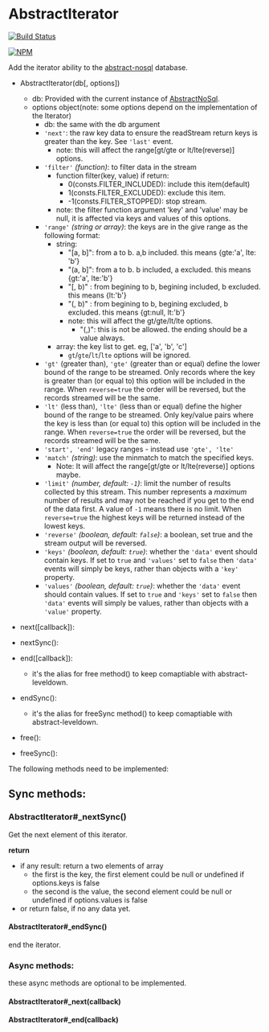 # AbstractIterator

[![Build Status](https://secure.travis-ci.org/snowyu/node-abstract-iterator.png?branch=master)](http://travis-ci.org/snowyu/node-abstract-iterator)

[![NPM](https://nodei.co/npm/abstract-iterator.png?stars&downloads&downloadRank)](https://nodei.co/npm/abstract-iterator/)

Add the iterator ability to the [abstract-nosql](https://github.com/snowyu/abstract-nosql) database.

* AbstractIterator(db[, options])
  * db: Provided with the current instance of [AbstractNoSql](https://github.com/snowyu/node-abstract-nosql).
  * options object(note: some options depend on the implementation of the Iterator)
    * db: the same with the db argument
    * `'next'`: the raw key data to ensure the readStream return keys is greater than the key. See `'last'` event.
      * note: this will affect the range[gt/gte or lt/lte(reverse)] options.
    * `'filter'` *(function)*: to filter data in the stream
      * function filter(key, value) if return:
        *  0(consts.FILTER_INCLUDED): include this item(default)
        *  1(consts.FILTER_EXCLUDED): exclude this item.
        * -1(consts.FILTER_STOPPED): stop stream.
      * note: the filter function argument 'key' and 'value' may be null, it is affected via keys and values of this options.
    * `'range'` *(string or array)*: the keys are in the give range as the following format:
      * string:
        * "[a, b]": from a to b. a,b included. this means {gte:'a', lte: 'b'}
        * "(a, b]": from a to b. b included, a excluded. this means {gt:'a', lte:'b'}
        * "[, b)" : from begining to b, begining included, b excluded. this means {lt:'b'}
        * "(, b)" : from begining to b, begining excluded, b excluded. this means {gt:null, lt:'b'}
        * note: this will affect the gt/gte/lt/lte options.
          * "(,)": this is not be allowed. the ending should be a value always.
      * array: the key list to get. eg, ['a', 'b', 'c']
        * `gt`/`gte`/`lt`/`lte` options will be ignored.
    * `'gt'` (greater than), `'gte'` (greater than or equal) define the lower bound of the range to be streamed. Only records where the key is greater than (or equal to) this option will be included in the range. When `reverse=true` the order will be reversed, but the records streamed will be the same.
    * `'lt'` (less than), `'lte'` (less than or equal) define the higher bound of the range to be streamed. Only key/value pairs where the key is less than (or equal to) this option will be included in the range. When `reverse=true` the order will be reversed, but the records streamed will be the same.
    * `'start', 'end'` legacy ranges - instead use `'gte', 'lte'`
    * `'match'` *(string)*: use the minmatch to match the specified keys.
      * Note: It will affect the range[gt/gte or lt/lte(reverse)] options maybe.
    * `'limit'` *(number, default: `-1`)*: limit the number of results collected by this stream. This number represents a *maximum* number of results and may not be reached if you get to the end of the data first. A value of `-1` means there is no limit. When `reverse=true` the highest keys will be returned instead of the lowest keys.
    * `'reverse'` *(boolean, default: `false`)*: a boolean, set true and the stream output will be reversed. 
    * `'keys'` *(boolean, default: `true`)*: whether the `'data'` event should contain keys. If set to `true` and `'values'` set to `false` then `'data'` events will simply be keys, rather than objects with a `'key'` property.
    * `'values'` *(boolean, default: `true`)*: whether the `'data'` event should contain values. If set to `true` and `'keys'` set to `false` then `'data'` events will simply be values, rather than objects with a `'value'` property.

* next([callback]):
* nextSync():
* end([callback]):
  * it's the alias for free method() to keep comaptiable with abstract-leveldown.
* endSync():
  * it's the alias for freeSync method() to keep comaptiable with abstract-leveldown.
* free():
* freeSync():

The following methods need to be implemented:

## Sync methods:

### AbstractIterator#_nextSync()

Get the next element of this iterator.

__return__

* if any result: return a two elements of array
  * the first is the key, the first element could be null or undefined if options.keys is false
  * the second is the value, the second element could be null or undefined if options.values is false
* or return false, if no any data yet.


#### AbstractIterator#_endSync()

end the iterator.

### Async methods:

these async methods are optional to be implemented.

#### AbstractIterator#_next(callback)
#### AbstractIterator#_end(callback)


